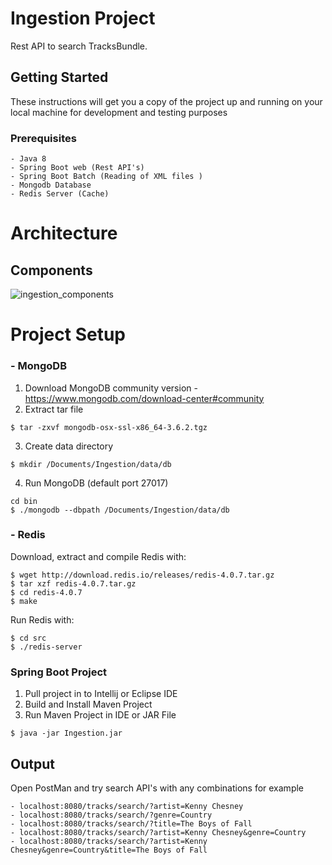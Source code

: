 # Ingestion Project
Rest API to search TracksBundle.

## Getting Started
These instructions will get you a copy of the project up and running on your local machine for development and testing purposes

### Prerequisites
````
- Java 8
- Spring Boot web (Rest API's)
- Spring Boot Batch (Reading of XML files )
- Mongodb Database
- Redis Server (Cache)

````
# Architecture
## Components
![ingestion_components](https://user-images.githubusercontent.com/32476754/35489198-7996422c-0448-11e8-96cf-9e4c6385a0ee.png)

# Project Setup
### - MongoDB
1. Download MongoDB community version - https://www.mongodb.com/download-center#community
2. Extract tar file
````
$ tar -zxvf mongodb-osx-ssl-x86_64-3.6.2.tgz

````
3. Create data directory
````
$ mkdir /Documents/Ingestion/data/db
````
4. Run MongoDB (default port 27017)
````
cd bin
$ ./mongodb --dbpath /Documents/Ingestion/data/db
````
### - Redis
Download, extract and compile Redis with:

````
$ wget http://download.redis.io/releases/redis-4.0.7.tar.gz
$ tar xzf redis-4.0.7.tar.gz
$ cd redis-4.0.7
$ make
````

Run Redis with:
````
$ cd src
$ ./redis-server
````
### Spring Boot Project
1. Pull project in to Intellij or Eclipse IDE
2. Build and Install Maven Project
3. Run Maven Project in IDE or JAR File
````
$ java -jar Ingestion.jar
````
## Output
Open PostMan and try search API's with any combinations for example
````
- localhost:8080/tracks/search/?artist=Kenny Chesney
- localhost:8080/tracks/search/?genre=Country
- localhost:8080/tracks/search/?title=The Boys of Fall
- localhost:8080/tracks/search/?artist=Kenny Chesney&genre=Country
- localhost:8080/tracks/search/?artist=Kenny Chesney&genre=Country&title=The Boys of Fall


